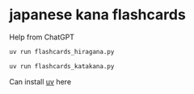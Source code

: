 # japanese kana flashcards

Help from ChatGPT

```sh
uv run flashcards_hiragana.py
```

```sh
uv run flashcards_katakana.py
```

Can install [uv](https://docs.astral.sh/uv/getting-started/installation/) here
